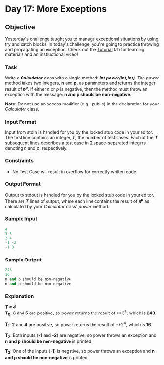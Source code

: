 # Day 17: More Exceptions

## Objective  
Yesterday's challenge taught you to manage exceptional situations by using try and catch blocks. In today's challenge, you're going to practice throwing and propagating an exception. Check out the [Tutorial](https://www.hackerrank.com/challenges/30-more-exceptions/tutorial) tab for learning materials and an instructional video!

### Task 
Write a _**Calculator**_ class with a single method: **_int power(int,int)_**. The _power_ method takes two integers, **n** and **p**, as parameters and returns the integer result of **_n<sup>p</sup>_**. If either _n_ or _p_ is negative, then the method must throw an exception with the message: **n and p should be non-negative.**

**Note**: Do not use an access modifier (e.g.: public) in the declaration for your _Calculator_ class.

### Input Format

Input from stdin is handled for you by the locked stub code in your editor. The first line contains an integer, **_T_**, the number of test cases. Each of the **_T_** subsequent lines describes a test case in **2** space-separated integers denoting _n_ and _p_, respectively.

### Constraints

 - No Test Case will result in overflow for correctly written code.

### Output Format

Output to stdout is handled for you by the locked stub code in your editor. There are **_T_** lines of output, where each line contains the result of **_n<sup>p</sup>_** as calculated by your _Calculator_ class' _power_ method.

### Sample Input
```Python
4
3 5
2 4
-1 -2
-1 3
```
### Sample Output
```Python
243
16
n and p should be non-negative
n and p should be non-negative
```

### Explanation
**_T = 4_**  
**T<sub>0</sub>**: **3** and **5** are positive, so power returns the result of **3<sup>5</sup>, which is **243**.  

**T<sub>1</sub>**: **2** and **4** are positive, so power returns the result of **2<sup>4</sup>, which is **16**.  

**T<sub>2</sub>**: Both inputs (**-1** and **-2**) are negative, so power throws an exception and **n and p should be non-negative** is printed.   

**T<sub>3</sub>**: One of the inputs (**-1**) is negative, so power throws an exception and **n and p should be non-negative** is printed.
